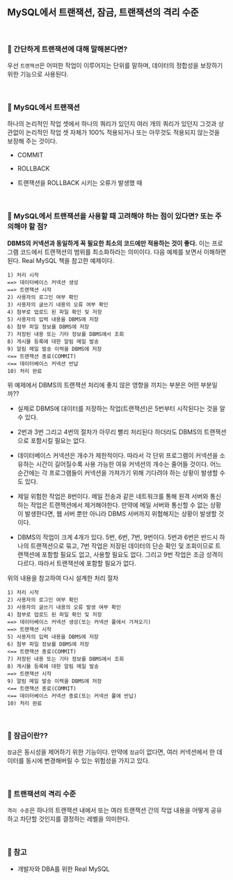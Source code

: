 ## MySQL에서 트랜잭션, 잠금, 트랜잭션의 격리 수준

<br>

### :book: 간단하게 트랜잭션에 대해 말해본다면?

우선 `트랜잭션`은 어떠한 작업이 이루어지는 단위를 말하며, 데이터의 정합성을 보장하기 위한 기능으로 사용된다.

<br>

### :book: MySQL에서 트랜잭션

하나의 논리적인 작업 셋에서 하나의 쿼리가 있던지 여러 개의 쿼리가 있던지 그것과 상관없이 논리적인 작업 셋 자체가 100% 적용되거나 또는 아무것도 적용되지 않는것을 보장해 주는 것이다.

* COMMIT

* ROLLBACK

* 트랜잭션을 ROLLBACK 시키는 오류가 발생했 때

<br>

### :book: MySQL에서 트랜잭션을 사용할 때 고려해야 하는 점이 있다면? 또는 주의해야 할 점?

**DBMS의 커넥션과 동일하게 꼭 필요한 최소의 코드에만 적용하는 것이 좋다.** 이는 프로그램 코드에서 트랜잭션의 범위를 최소화하라는 의미이다. 다음 예제를 보면서 이해하면 된다. Real MySQL 책을 참고한 예제이다.

    1) 처리 시작
    ==> 데이터베이스 커넥션 생성
    ==> 트랜잭션 시작
    2) 사용자의 로그인 여부 확인
    3) 사용자의 글쓰기 내용의 오류 여부 확인
    4) 첨부로 업로드 된 파일 확인 및 저장
    5) 사용자의 입력 내용을 DBMS에 저장
    6) 첨부 파일 정보를 DBMS에 저장
    7) 저장된 내용 또는 기타 정보를 DBMS에서 조회
    8) 게시물 등록에 대한 알림 메일 발송
    9) 알림 메일 발송 이력을 DBMS에 저장
    <== 트랜잭션 종료(COMMIT)
    <== 데이터베이스 커넥션 반납
    10) 처리 완료

위 예제에서 DBMS의 트랜잭션 처리에 좋지 않은 영향을 끼치는 부분은 어떤 부분일까??

* 실제로 DBMS에 대이터를 저장하는 작업(트랜잭션)은 5번부터 시작된다는 것을 알 수 있다.

* 2번과 3번 그리고 4번의 절차가 아무리 빨리 처리된다 하더라도 DBMS의 트랜잭션으로 포함시킬 필요는 없다.

* 데이터베이스 커넥션은 개수가 제한적이다. 따라서 각 단위 프로그램이 커넥션을 소유하는 시간이 길어질수록 사용 가능한 여유 커넥션의 개수는 줄어들 것이다. 어느 순간에는 각 프로그램들이 커넥션을 가져가기 위해 기다려야 하는 상황이 발생할 수도 있다.

* 제일 위험한 작업은 8번이다. 메일 전송과 같은 네트워크를 통해 원격 서버와 통신하는 작업은 트랜잭션에서 제거해야한다. 만약에 메일 서버와 통신할 수 없는 상황이 발생한다면, 웹 서버 뿐만 아니라 DBMS 서버까지 위험해지는 상황이 발생할 것이다.

* DBMS의 작업이 크게 4개가 있다. 5번, 6번, 7번, 9번이다. 5번과 6번은 반드시 하나의 트랜잭션으로 묶고, 7번 작업은 저장된 데이터의 단순 확인 및 조회이므로 트랜잭션에 포함할 필요도 없고, 사용할 필요도 없다. 그리고 9번 작업은 조금 성격이 다르다. 따라서 트랜잭션에 포함할 필요가 없다.

위의 내용을 참고하여 다시 설계한 처리 절차

    1) 처리 시작
    2) 사용자의 로그인 여부 확인
    3) 사용자의 글쓰기 내용의 오류 발생 여부 확인
    4) 첨부로 업로드 된 파일 확인 및 저장
    ==> 데이터베이스 커넥션 생성(또는 커넥션 풀에서 가져오기)
    ==> 트랜잭션 시작
    5) 사용자의 입력 내용을 DBMS에 저장
    6) 첨부 파일 정보를 DBMS에 저장
    <== 트랜잭션 종료(COMMIT)
    7) 저장된 내용 또는 기타 정보를 DBMS에서 조회
    8) 게시물 등록에 대한 알림 메일 발송
    ==> 트랜잭션 시작
    9) 알림 메일 발송 이력을 DBMS에 저장
    <== 트랜잭션 종료(COMMIT)
    <== 데이터베이스 커넥션 종료(또는 커넥션 풀에 반납)
    10) 처리 완료

<br>

### :book: 잠금이란??

`잠금`은 동시성을 제어하기 위한 기능이다. 만약에 `잠금`이 없다면, 여러 커넥션에서 한 데이터를 동시에 변경해버릴 수 있는 위험성을 가지고 있다.

<br>

### :book: 트랜잭션의 격리 수준

`격리 수준`은 하나의 트랜잭션 내에서 또는 여러 트랜잭션 간의 작업 내용을 어떻게 공유하고 차단할 것인지를 결정하는 레벨을 의미한다.

<br>

### :bookmark: 참고

* 개발자와 DBA를 위한 Real MySQL